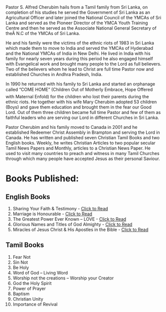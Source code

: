 Pastor S. Alfred Cherubim hails from a Tamil family from Sri Lanka, on completion of his studies he served the Government of Sri Lanka as an Agricultural Officer and later joined the National Council of the YMCAs of Sri Lanka and served as the Pioneer Director of the YMCA Youth Training Centre and then he served as the Associate National General Secretary of theÂ N.C of the YMCAs of Sri Lanka.

He and his family were the victims of the ethnic riots of 1983 in Sri Lanka which made them to move to India and served the YMCAs of Hyderabad and the National YMCAs of India in New Delhi. He lived in India with his family for nearly seven years during this period he also engaged himself with Evangelical work and brought many people to the Lord as full believers. Two of the believers whom he lead to Christ are full time Pastor now and established Churches in Andhra Pradesh, India.

In 1990 he returned with his family to Sri Lanka and started an orphanage called “COME HOME” (Children Out of Motherly Embrace, Hope Offered with Maternal Enfold) for the children who lost their parents during the ethnic riots. He together with his wife Mary Cherubim adopted 53 children (Boys) and gave them education and brought them in the fear our Good Lord. Out of them three children became full time Pastor and few of them as faithful leaders who are serving our Lord in different Churches in Sri Lanka.

Pastor Cherubim and his family moved to Canada in 2001 and he established Redeemer Christ Assembly in Brampton and serving the Lord in Canada. He has written and published seven Christian Tamil Books and two English books. Weekly, he writes Christian Articles to two popular secular Tamil News Papers and Monthly, articles to a Christian News Paper. He used to visit many countries to preach and witness in many Tamil Churches through which many people have accepted Jesus as their personal Saviour.

# Books Published:

## English Books

1. Sharing Your Faith & Testimony - [Click to Read](English-Books/SHARING%20YOUR%20FAITH%20AND%20TESTIMONY%20-%20FINAL%202025.pdf)
2. Marriage is Honourable - [Click to Read](English-Books/MARRIAGE%20IS%20HONOURABLE%20-%20FINAL%202025.pdf)
3. The Greatest Power Ever Known – LOVE - [Click to Read](English-Books/THE%20Greatest%20Power%20Ever%20Known%20-%20LOVE%20-%20FINAL%202025.pdf)
4. Glorious Names and Titles of God Almighty - [Click to Read](English-Books/GLORIOUS%20NAME%20of%20God%20Almighty%20-%20NEW%20PROJECT%202025.pdf)
5. Miracles of Jesus Christ & His Apostles in the Bible - [Click to Read](English-Books/MIRACLES%20OF%20JESUS%20%26%20APOSTLES%20IN%20THE%20BIBLE%20-%20NEW%20PROJECT%202025.pdf)
 

## Tamil Books

1. Fear Not
2. Sin Not
3. Be Holy
4. Word of God – Living Word
5. Worship not the creations – Worship your Creator
6. God the Holy Spirit
7. Power of Prayer
8. Baptism
9. Christian Unity
10. Importance of Revival
